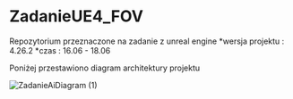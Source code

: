 # ZadanieUE4_FOV
Repozytorium przeznaczone na zadanie z unreal engine
*wersja projektu : 4.26.2
*czas : 16.06 - 18.06



Poniżej przestawiono diagram architektury projektu

![ZadanieAiDiagram (1)](https://user-images.githubusercontent.com/53401206/122618482-a4939180-d08e-11eb-9244-2dd78d3bd8f7.png)
